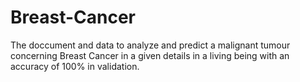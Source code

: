 # Breast-Cancer
The doccument and data to analyze and predict a malignant tumour concerning Breast Cancer in a given details in a living being with an accuracy of 100% in validation.
